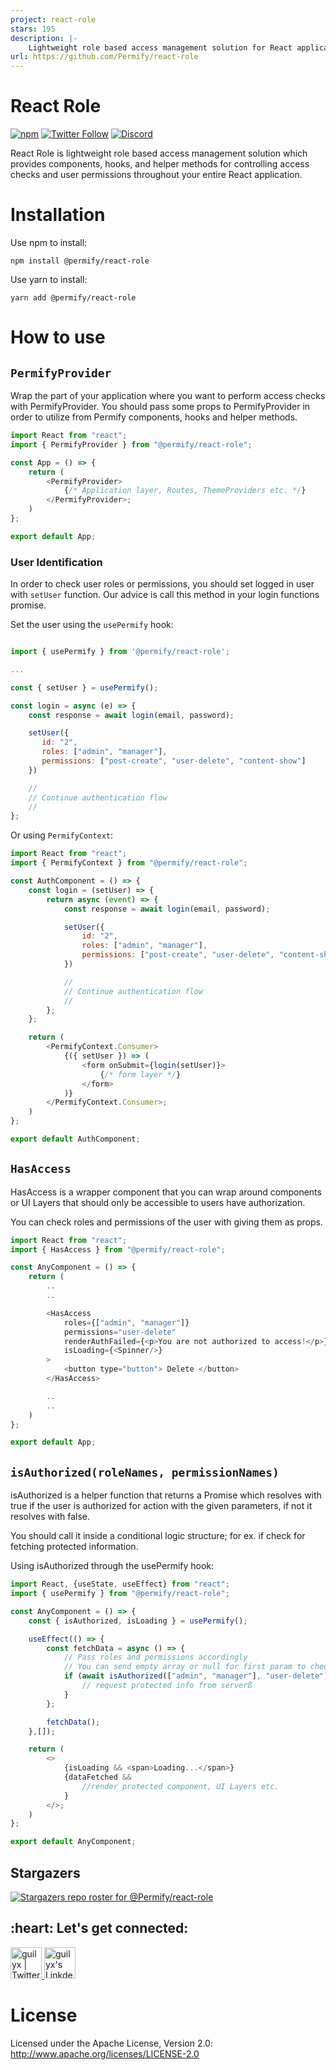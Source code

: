 ```yaml
---
project: react-role
stars: 195
description: |-
    Lightweight role based access management solution for React applications
url: https://github.com/Permify/react-role
---
```


# React Role
[![npm](https://img.shields.io/npm/v/@permify/react-role?style=flat-square)](https://www.npmjs.com/package/@permify/react-role)
[![Twitter Follow](https://img.shields.io/twitter/follow/GetPermify?style=social)](https://twitter.com/GetPermify)
[![Discord](https://img.shields.io/discord/950799928047833088.svg?label=&logo=discord&logoColor=ffffff&color=7389D8&labelColor=6A7EC2)](https://discord.gg/MJbUjwskdH)

React Role is lightweight role based access management solution which provides components, hooks, and helper methods for controlling access checks and user permissions throughout your entire React application.

# Installation
Use npm to install: 

```shell
npm install @permify/react-role
```
Use yarn to install:

```shell
yarn add @permify/react-role
```

# How to use

## `PermifyProvider`

Wrap the part of your application where you want to perform access checks with PermifyProvider. You should pass some props to PermifyProvider in order to utilize from Permify components, hooks and helper methods.

```javascript
import React from "react";
import { PermifyProvider } from "@permify/react-role";

const App = () => {
    return (
        <PermifyProvider>
            {/* Application layer, Routes, ThemeProviders etc. */}
        </PermifyProvider>;
    )
};

export default App;
```
### User Identification

In order to check user roles or permissions, you should set logged in user with ```setUser``` function. Our advice is call this method in your login functions promise. 

Set the user using the ```usePermify``` hook:

```javascript

import { usePermify } from '@permify/react-role';

...

const { setUser } = usePermify();

const login = async (e) => {
    const response = await login(email, password);

    setUser({
       id: "2",
       roles: ["admin", "manager"],
       permissions: ["post-create", "user-delete", "content-show"]
    })

    //
    // Continue authentication flow
    //         
};
```

Or using ```PermifyContext```:

```javascript
import React from "react";
import { PermifyContext } from "@permify/react-role";

const AuthComponent = () => {
    const login = (setUser) => {
        return async (event) => {
            const response = await login(email, password);

            setUser({
                id: "2",
                roles: ["admin", "manager"], 
                permissions: ["post-create", "user-delete", "content-show"]
            })

            //
            // Continue authentication flow
            // 
        };
    };

    return (
        <PermifyContext.Consumer>
            {({ setUser }) => (
                <form onSubmit={login(setUser)}>
                    {/* form layer */}
                </form>
            )}
        </PermifyContext.Consumer>; 
    )
};

export default AuthComponent;
```

## `HasAccess` 

HasAccess is a wrapper component that you can wrap around components or UI Layers that should only be accessible to users have authorization. 

You can check roles and permissions of the user with giving them as props.

```javascript
import React from "react";
import { HasAccess } from "@permify/react-role";

const AnyComponent = () => {
    return (
        ..
        ..

        <HasAccess
            roles={["admin", "manager"]} 
            permissions="user-delete" 
            renderAuthFailed={<p>You are not authorized to access!</p>}
            isLoading={<Spinner/>}
        >
            <button type="button"> Delete </button>
        </HasAccess>

        ..
        ..
    )
};

export default App;
```

## `isAuthorized(roleNames, permissionNames)`

isAuthorized is a helper function that returns a Promise which resolves with true if the user is authorized for action with the given parameters, if not it resolves with false. 

You should call it inside a conditional logic structure; for ex. if check for fetching protected information.

Using isAuthorized through the usePermify hook:

```javascript
import React, {useState, useEffect} from "react";
import { usePermify } from "@permify/react-role";

const AnyComponent = () => {
    const { isAuthorized, isLoading } = usePermify();

    useEffect(() => {
        const fetchData = async () => {
            // Pass roles and permissions accordingly
            // You can send empty array or null for first param to check permissions only
            if (await isAuthorized(["admin", "manager"], "user-delete")) {
                // request protected info from serverß
            }
        };

        fetchData();
    },[]);

    return (
        <>  
            {isLoading && <span>Loading...</span>}
            {dataFetched &&
                //render protected component, UI Layers etc.
            }
        </>;
    )
};

export default AnyComponent;
```

Stargazers
-----------

[![Stargazers repo roster for @Permify/react-role](https://reporoster.com/stars/Permify/react-role)](https://github.com/Permify/react-role/stargazers)

<h2 align="left">:heart: Let's get connected:</h2>

<p align="left">
<a href="https://twitter.com/GetPermify">
  <img alt="guilyx | Twitter" width="50px" src="https://user-images.githubusercontent.com/43545812/144034996-602b144a-16e1-41cc-99e7-c6040b20dcaf.png"/>
</a>
<a href="https://www.linkedin.com/company/permifyco">
  <img alt="guilyx's LinkdeIN" width="50px" src="https://user-images.githubusercontent.com/43545812/144035037-0f415fc7-9f96-4517-a370-ccc6e78a714b.png" />
</a>
</p>

# License
Licensed under the Apache License, Version 2.0: http://www.apache.org/licenses/LICENSE-2.0

